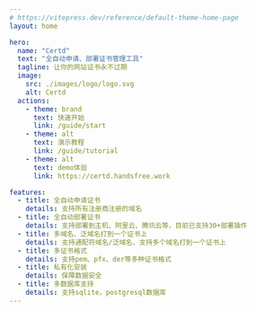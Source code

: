 ```yaml
---
# https://vitepress.dev/reference/default-theme-home-page
layout: home

hero:
  name: "Certd"
  text: "全自动申请、部署证书管理工具"
  tagline: 让你的网站证书永不过期
  image:
    src: ./images/logo/logo.svg
    alt: Certd
  actions:
    - theme: brand
      text: 快速开始
      link: /guide/start
    - theme: alt
      text: 演示教程
      link: /guide/tutorial
    - theme: alt
      text: demo体验
      link: https://certd.handsfree.work

features:
  - title: 全自动申请证书
    details: 支持所有注册商注册的域名
  - title: 全自动部署证书
    details: 支持部署到主机、阿里云、腾讯云等，目前已支持30+部署插件
  - title: 多域名、泛域名打到一个证书上
    details: 支持通配符域名/泛域名，支持多个域名打到一个证书上
  - title: 多证书格式
    details: 支持pem、pfx、der等多种证书格式
  - title: 私有化安装
    details: 保障数据安全
  - title: 多数据库支持
    details: 支持sqlite，postgresql数据库
---
```

